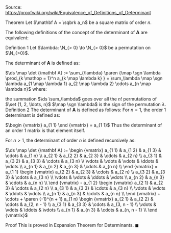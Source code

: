 # 

Source: https://proofwiki.org/wiki/Equivalence_of_Definitions_of_Determinant



Theorem
Let $\mathbf A = \sqbrk a_n$ be a square matrix of order $n$.

The following definitions of the concept of the determinant of $\mathbf A$ are equivalent:

Definition 1
Let $\lambda: \N_{> 0} \to \N_{> 0}$ be a permutation on $\N_{>0}$.

The determinant of $\mathbf A$ is defined as:

$\ds \map \det {\mathbf A} := \sum_{\lambda} \paren {\map \sgn \lambda \prod_{k \mathop = 1}^n a_{k \map \lambda k} } = \sum_\lambda \map \sgn \lambda a_{1 \map \lambda 1} a_{2 \map \lambda 2} \cdots a_{n \map \lambda n}$
where:

the summation $\ds \sum_\lambda$ goes over all the $n!$ permutations of $\set {1, 2, \ldots, n}$
$\map \sgn \lambda$ is the sign of the permutation $\lambda$.
Definition 2
The determinant of $\mathbf A$ is defined as follows:
For $n = 1$, the order $1$ determinant is defined as:

$\begin {vmatrix} a_{1 1} \end {vmatrix} = a_{1 1}$
Thus the determinant of an order $1$ matrix is that element itself.

For $n > 1$, the determinant of order $n$ is defined recursively as:


$\ds \map \det {\mathbf A} := \begin {vmatrix}
a_{1 1} & a_{1 2} & a_{1 3} & \cdots & a_{1 n} \\
a_{2 1} & a_{2 2} & a_{2 3} & \cdots & a_{2 n} \\
a_{3 1} & a_{3 2} & a_{3 3} & \cdots & a_{3 n} \\
\vdots  &  \vdots &  \vdots & \ddots &  \vdots \\
a_{n 1} & a_{n 2} & a_{n 3} & \cdots & a_{n n} \\
\end {vmatrix} = a_{1 1} \begin {vmatrix}
a_{2 2} & a_{2 3} & \cdots & a_{2 n} \\
a_{3 2} & a_{3 3} & \cdots & a_{3 n} \\
\vdots  &  \vdots & \ddots &  \vdots \\
a_{n 2} & a_{n 3} & \cdots & a_{n n} \\
\end {vmatrix} - a_{1 2} \begin {vmatrix}
a_{2 1} & a_{2 3} & \cdots & a_{2 n} \\
a_{3 1} & a_{3 3} & \cdots & a_{3 n} \\
\vdots  &  \vdots & \ddots &  \vdots \\
a_{n 1} & a_{n 3} & \cdots & a_{n n} \\
\end {vmatrix} + \cdots + \paren {-1}^{n + 1} a_{1 n} \begin {vmatrix}
a_{2 1} & a_{2 2} & \cdots & a_{2, n - 1} \\
a_{3 1} & a_{3 3} & \cdots & a_{3, n - 1} \\
\vdots  &  \vdots & \ddots &       \vdots \\
a_{n 1} & a_{n 3} & \cdots & a_{n, n - 1} \\
\end {vmatrix}$


Proof
This is proved in Expansion Theorem for Determinants.
$\blacksquare$





